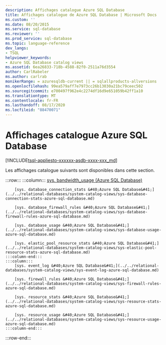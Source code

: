 ```yaml
---
description: Affichages catalogue Azure SQL Database
title: Affichages catalogue de Azure SQL Database | Microsoft Docs
ms.custom: ''
ms.date: 08/20/2015
ms.service: sql-database
ms.reviewer: ''
ms.prod_service: sql-database
ms.topic: language-reference
dev_langs:
- TSQL
helpviewer_keywords:
- Azure SQL Database catalog views
ms.assetid: 6ea26833-718b-4588-82f0-2511a76d3554
author: CarlRabeler
ms.author: carlrab
monikerRange: = azuresqldb-current || = sqlallproducts-allversions
ms.openlocfilehash: 99ea579aff7e7973cc26b13030a21bc79ceec502
ms.sourcegitcommit: e700497f962e4c2274df16d9e651059b42ff1a10
ms.translationtype: MT
ms.contentlocale: fr-FR
ms.lasthandoff: 08/17/2020
ms.locfileid: "88470071"
---
```

# <a name="azure-sql-database-catalog-views"></a>Affichages catalogue Azure SQL Database
[!INCLUDE[tsql-appliesto-xxxxxx-asdb-xxxx-xxx_md](../../includes/tsql-appliesto-xxxxxx-asdb-xxxx-xxx-md.md)]

Les affichages catalogue suivants sont disponibles dans cette section.  

:::row:::
    :::column:::
        [sys. bandwidth_usage &#40;Azure SQL Database&#41;](../../relational-databases/system-catalog-views/sys-bandwidth-usage-azure-sql-database.md)

        [sys. database_connection_stats &#40;Azure SQL Database&#41;](../../relational-databases/system-catalog-views/sys-database-connection-stats-azure-sql-database.md)

        [sys. database_firewall_rules &#40;Azure SQL Database&#41;](../../relational-databases/system-catalog-views/sys-database-firewall-rules-azure-sql-database.md)

        [sys. database_usage &#40;Azure SQL Database&#41;](../../relational-databases/system-catalog-views/sys-database-usage-azure-sql-database.md)

        [sys. elastic_pool_resource_stats &#40;Azure SQL Database&#41;](../../relational-databases/system-catalog-views/sys-elastic-pool-resource-stats-azure-sql-database.md)
    :::column-end:::
    :::column:::
        [sys. event_log &#40;Azure SQL Database&#41;](../../relational-databases/system-catalog-views/sys-event-log-azure-sql-database.md)

        [sys. firewall_rules &#40;Azure SQL Database&#41;](../../relational-databases/system-catalog-views/sys-firewall-rules-azure-sql-database.md)

        [sys. resource_stats &#40;Azure SQL Database&#41;](../../relational-databases/system-catalog-views/sys-resource-stats-azure-sql-database.md)

        [sys. resource_usage &#40;Azure SQL Database&#41;](../../relational-databases/system-catalog-views/sys-resource-usage-azure-sql-database.md)
    :::column-end:::
:::row-end:::
